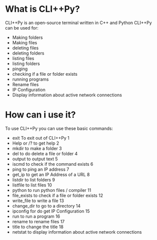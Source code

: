 # What is CLI++Py?
CLI++Py is an open-source terminal written in C++ and Python
CLI++Py can be used for:
* Making folders
* Making files
* deleting files
* deleting folders
* listing files
* listing folders
* pinging
* checking if a file or folder exists
* running programs
* Rename files
* IP Configuration
* Display information about active network connections

# How can i use it?
To use CLI++Py you can use these basic commands:
* exit To exit out of CLI++Py 1 
* Help or /? to get help 2 
* mkdir to make a folder 3 
* del to do delete a file or folder 4 
* output to output text 5 
* iscmd to check if the command exists 6 
* ping to ping an IP address 7 
* get_ip to get an IP Address of a URL 8 
* listdir to list folders 9 
* listfile to list files 10
* python to run python files / compiler 11
* file_exists to check if a file or folder exists 12
* write_file to write a file 13
* change_dir to go to a directory 14 
* ipconfig for do get IP Configuration 15 
* run to run a program  16
* rename to rename files 17
* title to change the title 18
* netstat to display information about active network connections
